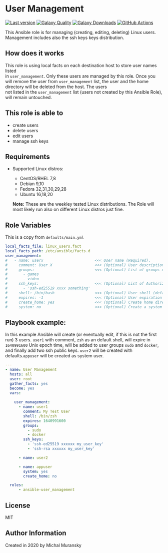# User Management

[![Last version](https://img.shields.io/github/v/release/MonolithProjects/ansible-user_management)](https://github.com/MonolithProjects/ansible-user_management)
[![Galaxy Quality](https://img.shields.io/ansible/quality/44861?style=flat&logo=ansible)](https://galaxy.ansible.com/monolithprojects/user_management)
[![Galaxy Downloads](https://img.shields.io/ansible/role/d/44861?style=flat&logo=ansible)](https://galaxy.ansible.com/monolithprojects/user_management)
[![GitHub Actions](https://github.com/MonolithProjects/ansible-user_management/workflows/molecule%20test/badge.svg?branch=master)](https://github.com/MonolithProjects/ansible-user_management/actions)

This Ansible role is for managing (creating, editing, deleting) Linux users.
Management includes also the ssh keys keys distribution.

## How does it works

This role is using local facts on each destination host to store user names listed  
in `user_management`. Only these users are managed by this role. Once you will remove the user from `user_management` list, the user and the home directory will be deleted from the host. The users  
not listed in the `user_management` list (users not created by this Ansible Role), will remain untouched.

## This role is able to

- create users
- delete users
- edit users
- manage ssh keys

## Requirements

- Supported Linux distros:
  - CentOS/RHEL 7,8
  - Debian 9,10
  - Fedora 32,31,30,29,28
  - Ubuntu 16,18,20

  **Note:** These are the weekley tested Linux distributions. The Role will most likely run also on different Linux distros just fine.

## Role Variables

This is a copy from `defaults/main.yml`

```yaml
local_facts_file: linux_users.fact
local_facts_path: /etc/ansible/facts.d
user_management:
#   - name: userx                       <<< User name (Required).
#     comment: User X                   <<< (Optional) User description.
#     groups:                           <<< (Optional) List of groups user will be added to.
#       - games
#       - video
#     ssh_keys:                         <<< (Optional) List of Authorized public keys.
#       - 'ssh-ed25519 xxxx something'
#     shell: /bin/bash                  <<< (Optional) User shell (default value "/bin/bash")
#     expires: -1                       <<< (Optional) User expiration date in Epoch format (default value "-1").
#     create_home: yes                  <<< (Optional) Create home directory (default value "yes").
#     system: no                        <<< (Optional) Create a system account (default value "no").
```

## Playbook example:

In this example Ansible will create (or eventually edit, if this is not the first run) 3 users. `user1` with comment, `zsh` as an default shell, will expire in `1640991600` Unix epoch time, will be added to user groups `sudo` and `docker`, and finally add two ssh public keys. `user2` will be created with defaults.`appuser` will be created as system user.

```yaml
---
- name: User Management
  hosts: all
  user: root
  gather_facts: yes
  become: yes
  vars:
  
    user_management:
      - name: user1
        comment: My Test User
        shell: /bin/zsh
        expires: 1640991600
        groups:
          - sudo
          - docker
        ssh_keys:
          - 'ssh-ed25519 xxxxxx my_user_key'
          - 'ssh-rsa xxxxxx my_user_key'

      - name: user2

      - name: appuser
        system: yes
        create_home: no

  roles:
      - ansible-user_management
```

## License

MIT  

## Author Information

Created in 2020 by Michal Muransky
